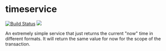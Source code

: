 # timeservice

[![Build Status](https://secure.travis-ci.org/realityforge/timeservice.svg?branch=master)](http://travis-ci.org/realityforge/timeservice)
[<img src="https://img.shields.io/maven-central/v/org.realityforge.timeservice/timeservice.svg?label=latest%20release"/>](http://search.maven.org/#search%7Cga%7C1%7Cg%3A%22org.realityforge.timeservice%22%20a%3A%22timeservice%22)

An extremely simple service that just returns the current "now" time in different formats. It will
return the same value for now for the scope of the transaction.
